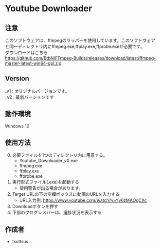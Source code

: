 # Youtube Downloader

## 注意
このソフトウェアは、ffmpegのラッパーを使用しています。このソフトウェアと同一ディレクトリ内にffmpeg.exe,ffplay.exe,ffprobe.exeが必要です。<br>
ダウンロードはこちら<br>
https://github.com/BtbN/FFmpeg-Builds/releases/download/latest/ffmpeg-master-latest-win64-gpl.zip

## Version
_v1 : オリジナルバージョンです。<br>
_v2 : 最新バージョンです<br>

## 動作環境
Windows 10 <br>

## 使用方法
0. 必要ファイルを1つのディレクトリ内に用意する。
    - Youtube_Downloader_vX.exe
    - ffmpeg.exe
    - ffplay.exe
    - ffprobe.exe
1. 実行形式ファイル(.exe)を起動する
    - 使用警告が出る場合があります。
2. Target URLの下の空欄ボックスに動画のURLを入力する
    - URL入力例: https://www.youtube.com/watch?v=Yy6zMAOgCXc
3. Downloadボタンを押す
4. 下部のプログレスバーは、進捗状況を表示する

## 作成者
- tsuttsus